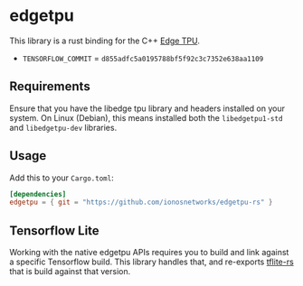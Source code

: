 # edgetpu

This library is a rust binding for the C++ [Edge TPU](https://github.com/google-coral/edgetpu).

* `TENSORFLOW_COMMIT` = `d855adfc5a0195788bf5f92c3c7352e638aa1109`

## Requirements

Ensure that you have the libedge tpu library and headers installed on your system. On Linux (Debian),
this means installed both the `libedgetpu1-std` and `libedgetpu-dev` libraries.

## Usage

Add this to your `Cargo.toml`:

```toml
[dependencies]
edgetpu = { git = "https://github.com/ionosnetworks/edgetpu-rs" }
```

## Tensorflow Lite

Working with the native edgetpu APIs requires you to build and link against a specific Tensorflow build. This library handles that, and re-exports [tflite-rs](https://crates.io/crates/tflite) that is build against that version.

